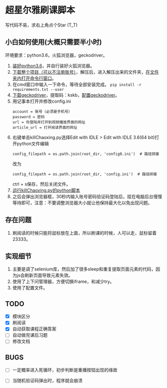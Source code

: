 # 超星尔雅刷课脚本
写代码不易，求右上角点个Star (T_T)
## 小白如何使用(大概只需要半小时)
环境要求：python3.6，火狐浏览器，geckodriver。 
1. [装好python3.6](https://blog.csdn.net/qq_39313596/article/details/80664945)，并自行装好火狐浏览器。
0. [下载整个项目（可以不注册账号）](https://jingyan.baidu.com/article/b907e6277ede7e46e7891cf7.html)，解压后，进入解压出来的文件夹，[在文件夹内打开命令行窗口](https://zhidao.baidu.com/question/368766370936203684.html)。
0. 在cmd窗口中输入一下命令，等待全部安装完成。
    ```pip install -r requirements.txt --user```
0. [下载geckodriver](https://pan.baidu.com/s/1UALN7gJGf7kN-o67ffcSyQ)，提取码：kskb，[配置geckodriver](https://blog.csdn.net/hy_696/article/details/80114065)。 
0. 用记事本打开并修改config.ini
    ```angular2html
    account = 账号（必须是手机号）
    password = 密码
    url = 你登陆并打开到视频播放界面的网址
    article_url = 打开阅读界面的网址
    ```
0. 右键单击killChaoxing.py选择Edit with IDLE > Edit with IDLE 3.6(64 bit)打开python文件编辑
    ```angular2html
    config_filepath = os.path.join(root_dir, 'config0.ini')  # 路径拼接
    ```
    改为
    ```angular2html
    config_filepath = os.path.join(root_dir, 'config.ini')  # 路径拼接
    ```
    ctrl + s保存，然后关闭文件。
0. [运行killChaoxing.py的python脚本](https://jingyan.baidu.com/article/22fe7ced18776f3002617f2e.html)  
0. 之后会弹出浏览器框，30秒内输入账号密码验证码登陆后，挂在电脑后台慢慢等待即可，注意：不要调整浏览器大小就让他保持最大化以免出现问题。

## 存在问题
1. 刷阅读的时候只能将鼠标放在上面，所以刷课的时候，人可以走，鼠标留着23333。

## 实现细节
1. 主要是调了selenium库，然后加了很多sleep和重复提取页面元素的代码，因为js会刷新页面导致元素失效。
0. 使用了上下问管理器，方便切换iframe，和减少try。
0. 使用了配置文件。  

## TODO
- [x]  模块区分
- [x]  刷阅读
- [x]  自动获取课程正确答案
- [ ]  自动做完课后习题
- [ ]  修改文档

## BUGS
 - [ ] 一定概率进入死循环，初步判断是重播按钮出现的缘故
 - [ ] 当随机验证码弹出时，程序就会崩溃

